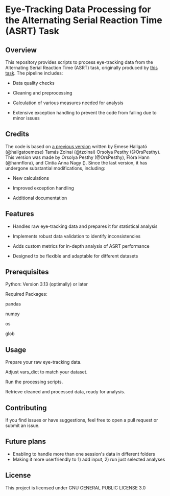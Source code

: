 # Eye-Tracking Data Processing for the Alternating Serial Reaction Time (ASRT) Task

## Overview

This repository provides scripts to process eye-tracking data from the Alternating Serial Reaction Time (ASRT) task, originally produced by [this task](https://github.com/tzolnai/Child_ASRT_eye_tracking). The pipeline includes:

- Data quality checks

- Cleaning and preprocessing

- Calculation of various measures needed for analysis

- Extensive exception handling to prevent the code from failing due to minor issues

## Credits

The code is based on [a previous version](https://github.com/tzolnai/Child_ASRT_eye_tracking) written by Emese Hallgató (@hallgatoemese) Tamás Zolnai (@tzolnai) Orsolya Pesthy (@OrsPesthy). This version was made by Orsolya Pesthy (@OrsPesthy), Flóra Hann (@hannflora), and Cintia Anna Nagy (). Since the last version, it has undergone substantial modifications, including:

- New calculations

- Improved exception handling

- Additional documentation

## Features

- Handles raw eye-tracking data and prepares it for statistical analysis

- Implements robust data validation to identify inconsistencies

- Adds custom metrics for in-depth analysis of ASRT performance

- Designed to be flexible and adaptable for different datasets

## Prerequisites

Python: Version 3.13 (optimally) or later

Required Packages:

pandas

numpy

os

glob


## Usage

Prepare your raw eye-tracking data.

Adjust vars_dict to match your dataset.

Run the processing scripts.

Retrieve cleaned and processed data, ready for analysis.

## Contributing

If you find issues or have suggestions, feel free to open a pull request or submit an issue.

## Future plans

- Enabling to handle more than one session's data in different folders
- Making it more userfriendly to 1) add input, 2) run just selected analyses

## License

This project is licensed under GNU GENERAL PUBLIC LICENSE 3.0
